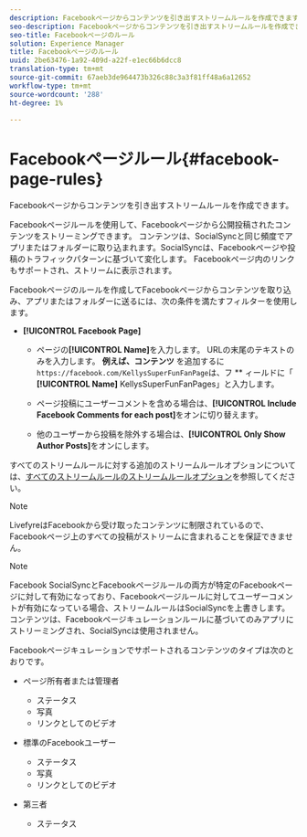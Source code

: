 ```yaml
---
description: Facebookページからコンテンツを引き出すストリームルールを作成できます。
seo-description: Facebookページからコンテンツを引き出すストリームルールを作成できます。
seo-title: Facebookページのルール
solution: Experience Manager
title: Facebookページのルール
uuid: 2be63476-1a92-409d-a22f-e1ec66b6dcc8
translation-type: tm+mt
source-git-commit: 67aeb3de964473b326c88c3a3f81ff48a6a12652
workflow-type: tm+mt
source-wordcount: '288'
ht-degree: 1%

---
```



# Facebookページルール{#facebook-page-rules}

Facebookページからコンテンツを引き出すストリームルールを作成できます。

Facebookページルールを使用して、Facebookページから公開投稿されたコンテンツをストリーミングできます。 コンテンツは、SocialSyncと同じ頻度でアプリまたはフォルダーに取り込まれます。SocialSyncは、Facebookページや投稿のトラフィックパターンに基づいて変化します。 Facebookページ内のリンクもサポートされ、ストリームに表示されます。

Facebookページのルールを作成してFacebookページからコンテンツを取り込み、アプリまたはフォルダーに送るには、次の条件を満たすフィルターを使用します。

* **[!UICONTROL Facebook Page]**

   * ページの&#x200B;**[!UICONTROL Name]**&#x200B;を入力します。 URLの末尾のテキストのみを入力します。 **例えば、コンテンツ** を追加するに `https://facebook.com/KellysSuperFunFanPage`は、フ ** ィールドに「 **[!UICONTROL Name]** KellysSuperFunFanPages」と入力します。

   * ページ投稿にユーザーコメントを含める場合は、**[!UICONTROL Include Facebook Comments for each post]**&#x200B;をオンに切り替えます。
   * 他のユーザーから投稿を除外する場合は、**[!UICONTROL Only Show Author Posts]**&#x200B;をオンにします。

すべてのストリームルールに対する追加のストリームルールオプションについては、[すべてのストリームルールのストリームルールオプション](../c-streams/c-stream-rule-options-for-all-stream-rules.md#c_stream_rule_options_for_all_stream_rules)を参照してください。

>[!NOTE]
>
>LivefyreはFacebookから受け取ったコンテンツに制限されているので、Facebookページ上のすべての投稿がストリームに含まれることを保証できません。

>[!NOTE]
>
>Facebook SocialSyncとFacebookページルールの両方が特定のFacebookページに対して有効になっており、Facebookページルールに対してユーザーコメントが有効になっている場合、ストリームルールはSocialSyncを上書きします。 コンテンツは、Facebookページキュレーションルールに基づいてのみアプリにストリーミングされ、SocialSyncは使用されません。

Facebookページキュレーションでサポートされるコンテンツのタイプは次のとおりです。

* ページ所有者または管理者

   * ステータス
   * 写真
   * リンクとしてのビデオ

* 標準のFacebookユーザー

   * ステータス
   * 写真
   * リンクとしてのビデオ

* 第三者

   * ステータス

